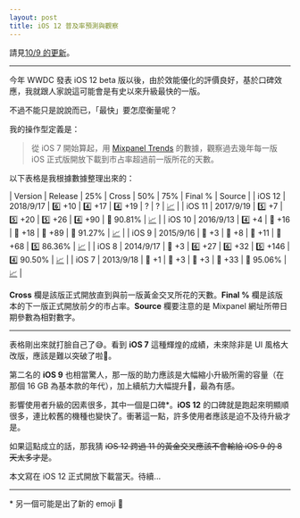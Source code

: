 ```yaml
---
layout: post
title: iOS 12 普及率預測與觀察
---
```

請見[10/9 的更新](/2018/10/09/ios12-adoption.html)。

---
今年 WWDC 發表 iOS 12 beta 版以後，由於效能優化的評價良好，基於口碑效應，我就跟人家說這可能會是有史以來升級最快的一版。

不過不能只是說說而已，「最快」要怎麼衡量呢？

我的操作型定義是：
> 從 iOS 7 開始算起，用 [Mixpanel Trends](https://mixpanel.com/trends/) 的數據，觀察過去幾年每一版 iOS 正式版開放下載到市占率超過前一版所花的天數。

以下表格是我根據數據整理出來的：

| Version | Release | 25% | Cross | 50% | 75% | Final % | Source |
| iOS 12 | 2018/9/17 | 6️⃣ +10 | 4️⃣ +17 | 4️⃣ +19 | ? | ? | [📈](https://mixpanel.com/trends/#report/ios_12) |
| iOS 11 | 2017/9/19 | 5️⃣ +7 | 5️⃣ +20 | 5️⃣ +26 | 4️⃣ +90 | 🥉 90.81% | [📈](https://mixpanel.com/trends/#report/ios_11/from_date:-381,report_unit:day,to_date:-201) |
| iOS 10 | 2016/9/13 | 4️⃣ +4 | 🥉 +16 | 🥉 +18 | 🥉 +89 | 🥈 91.27% | [📈](https://mixpanel.com/trends/#report/ios_10/from_date:-746,report_unit:day,to_date:-566) |
| iOS 9 | 2015/9/16 | 🥈 +3 | 🥈 +8 | 🥈 +11 | 🥈 +68 | 5️⃣ 86.36% | [📈](https://mixpanel.com/trends/#report/ios_9/from_date:-1112,report_unit:day,to_date:-931) |
| iOS 8 | 2014/9/17 | 🥈 +3 | 6️⃣ +27 | 6️⃣ +32 | 5️⃣ +146 | 4️⃣ 90.50% | [📈](https://mixpanel.com/trends/#report/ios_8/from_date:-1477,report_unit:day,to_date:-1297) |
| iOS 7 | 2013/9/18 | 🥇 +1 | 🥇 +3 | 🥇 +3 | 🥇 +33 | 🥇 95.06% | [📈](https://mixpanel.com/trends/#report/ios_7/from_date:-1842,report_unit:day,to_date:-1721) |

**Cross** 欄是該版正式開放直到與前一版黃金交叉所花的天數。**Final %** 欄是該版本的下一版正式開放前夕的市占率。**Source** 欄要注意的是 Mixpanel 網址所帶日期參數為相對數字。

---
表格剛出來就打臉自己了😅。看到 **iOS 7** 這種輝煌的成績，未來除非是 UI 風格大改版，應該是難以突破了啦🤪。

第二名的 **iOS 9** 也相當驚人，那一版的助力應該是大幅縮小升級所需的容量（在那個 16 GB 為基本款的年代），加上續航力大幅提升🔋，最為有感。

影響使用者升級的因素很多，其中一個是口碑\*。**iOS 12** 的口碑就是跑起來明顯順很多，連比較舊的機種也變快了。衝著這一點，許多使用者應該是迫不及待升級才是。

如果這點成立的話，那我猜 ~~iOS 12 跨過 11 的黃金交叉應該不會輸給 iOS 9 的 8 天太多才是~~。

本文寫在 iOS 12 正式開放下載當天。待續...

---
\* 另一個可能是出了新的 emoji 🤣